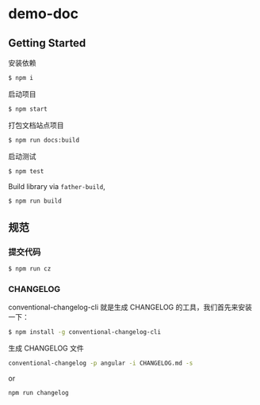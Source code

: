 # demo-doc

## Getting Started

安装依赖

```bash
$ npm i
```

启动项目

```bash
$ npm start
```

打包文档站点项目

```bash
$ npm run docs:build
```

启动测试

```bash
$ npm test
```

Build library via `father-build`,

```bash
$ npm run build
```

## 规范

### 提交代码

```bash
$ npm run cz
```

### CHANGELOG

conventional-changelog-cli 就是生成 CHANGELOG 的工具，我们首先来安装一下：

```bash
$ npm install -g conventional-changelog-cli
```

生成 CHANGELOG 文件

```bash
conventional-changelog -p angular -i CHANGELOG.md -s
```

or

```bash
npm run changelog
```
